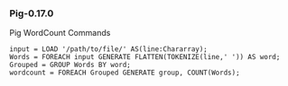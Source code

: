 ### Pig-0.17.0

Pig WordCount Commands

```
input = LOAD '/path/to/file/' AS(line:Chararray);
Words = FOREACH input GENERATE FLATTEN(TOKENIZE(line,' ')) AS word;
Grouped = GROUP Words BY word;
wordcount = FOREACH Grouped GENERATE group, COUNT(Words); 
```
